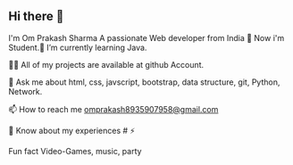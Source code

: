 ## Hi there 👋

I'm Om Prakash Sharma A passionate Web developer from India 🔭 Now i'm Student.🌱 I’m currently learning Java.

👨‍💻 All of my projects are available at github Account.

💬 Ask me about html, css, javscript, bootstrap, data structure, git, Python, Network.

📫 How to reach me omprakash8935907958@gmail.com

📄 Know about my experiences # ⚡

Fun fact Video-Games, music, party
